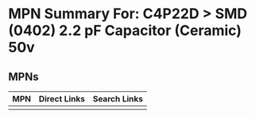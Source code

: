 



# MPN Summary For: C4P22D > SMD (0402) 2.2 pF Capacitor (Ceramic) 50v

## MPNs
  

|MPN|Direct Links|Search Links|
| :--- | :--- | :--- |
||||
